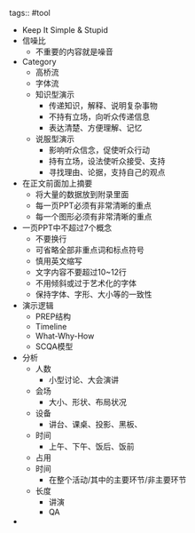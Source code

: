 tags:: #tool

  - Keep It Simple & Stupid
  - 信噪比
    - 不重要的内容就是噪音
  - Category
    - 高桥流
    - 字体流
    - 知识型演示
      - 传递知识，解释、说明复杂事物
      - 不持有立场，向听众传递信息
      - 表达清楚、方便理解、记忆
    - 说服型演示
      - 影响听众信念，促使听众行动
      - 持有立场，设法使听众接受、支持
      - 寻找理由、论据，支持自己的观点
  - 在正文前面加上摘要
    - 将大量的数据放到附录里面
    - 每一页PPT必须有非常清晰的重点
    - 每一个图形必须有非常清晰的重点
  - 一页PPT中不超过7个概念
    - 不要换行
    - 可省略全部非重点词和标点符号
    - 慎用英文缩写
    - 文字内容不要超过10~12行
    - 不用倾斜或过于艺术化的字体
    - 保持字体、字形、大小等的一致性
  - 演示逻辑
    - PREP结构
    - Timeline
    - What-Why-How
    - SCQA模型
  - 分析
    - 人数
      - 小型讨论、大会演讲
    - 会场
      - 大小、形状、布局状况
    - 设备
      - 讲台、课桌、投影、黑板、
    - 时间
      - 上午、下午、饭后、饭前
    - 占用
    - 时间
      - 在整个活动/其中的主要环节/非主要环节
    - 长度
      - 讲演
      - QA
-